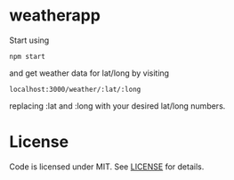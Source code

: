 # weatherapp 

Start using  
```
npm start
```
and get weather data for lat/long by visiting  
```
localhost:3000/weather/:lat/:long
```
replacing :lat and :long with your desired lat/long numbers.

# License
Code is licensed under MIT. See [LICENSE](https://github.com/DevelopersGuild/weatherapp/blob/master/LICENSE) for details.
